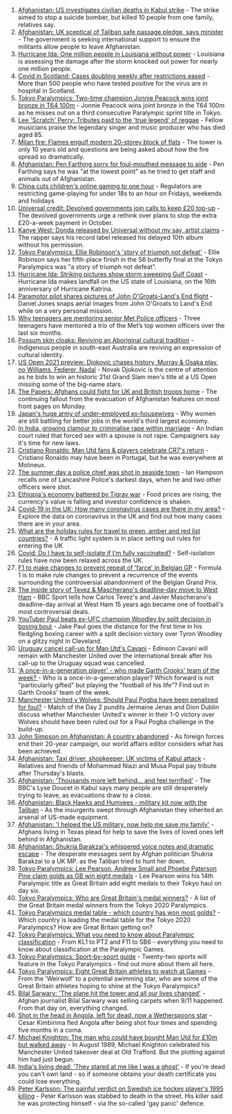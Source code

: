 1. [Afghanistan: US investigates civilian deaths in Kabul strike](https://www.bbc.co.uk/news/world-asia-58380791?at_medium=RSS&at_campaign=KARANGA) - The strike aimed to stop a suicide bomber, but killed 10 people from one family, relatives say.
2. [Afghanistan: UK sceptical of Taliban safe passage pledge, says minister](https://www.bbc.co.uk/news/uk-58380167?at_medium=RSS&at_campaign=KARANGA) - The government is seeking international support to ensure the militants allow people to leave Afghanistan.
3. [Hurricane Ida: One million people in Louisiana without power](https://www.bbc.co.uk/news/world-us-canada-58378788?at_medium=RSS&at_campaign=KARANGA) - Louisiana is assessing the damage after the storm knocked out power for nearly one million people.
4. [Covid in Scotland: Cases doubling weekly after restrictions eased](https://www.bbc.co.uk/news/uk-scotland-58383606?at_medium=RSS&at_campaign=KARANGA) - More than 500 people who have tested positive for the virus are in hospital in Scotland.
5. [Tokyo Paralympics: Two-time champion Jonnie Peacock wins joint bronze in T64 100m](https://www.bbc.co.uk/sport/disability-sport/58382044?at_medium=RSS&at_campaign=KARANGA) - Jonnie Peacock wins joint bronze in the T64 100m as he misses out on a third consecutive Paralympic sprint title in Tokyo.
6. [Lee 'Scratch' Perry: Tributes paid to the 'true legend' of reggae](https://www.bbc.co.uk/news/world-latin-america-58379715?at_medium=RSS&at_campaign=KARANGA) - Fellow musicians praise the legendary singer and music producer who has died aged 85.
7. [Milan fire: Flames engulf modern 20-storey block of flats](https://www.bbc.co.uk/news/world-europe-58385014?at_medium=RSS&at_campaign=KARANGA) - The tower is only 10 years old and questions are being asked about how the fire spread so dramatically.
8. [Afghanistan: Pen Farthing sorry for foul-mouthed message to aide](https://www.bbc.co.uk/news/uk-england-essex-58385521?at_medium=RSS&at_campaign=KARANGA) - Pen Farthing says he was "at the lowest point" as he tried to get staff and animals out of Afghanistan.
9. [China cuts children's online gaming to one hour](https://www.bbc.co.uk/news/technology-58384457?at_medium=RSS&at_campaign=KARANGA) - Regulators are restricting game-playing for under 18s to an hour on Fridays, weekends and holidays
10. [Universal credit: Devolved governments join calls to keep £20 top-up](https://www.bbc.co.uk/news/uk-58384578?at_medium=RSS&at_campaign=KARANGA) - The devolved governments urge a rethink over plans to stop the extra £20-a-week payment in October.
11. [Kanye West: Donda released by Universal without my say, artist claims](https://www.bbc.co.uk/news/entertainment-arts-58383576?at_medium=RSS&at_campaign=KARANGA) - The rapper says his record label released his delayed 10th album without his permission.
12. [Tokyo Paralympics: Ellie Robinson's 'story of triumph not defeat'](https://www.bbc.co.uk/sport/disability-sport/58383911?at_medium=RSS&at_campaign=KARANGA) - Ellie Robinson says her fifth-place finish in the S6 butterfly final at the Tokyo Paralympics was "a story of triumph not defeat".
13. [Hurricane Ida: Striking pictures show storm sweeping Gulf Coast](https://www.bbc.co.uk/news/world-us-canada-58380820?at_medium=RSS&at_campaign=KARANGA) - Hurricane Ida makes landfall on the US state of Louisiana, on the 16th anniversary of Hurricane Katrina.
14. [Paramotor pilot shares pictures of John O'Groats-Land's End flight](https://www.bbc.co.uk/news/uk-england-norfolk-58345631?at_medium=RSS&at_campaign=KARANGA) - Daniel Jones snaps aerial images from John O'Groats to Land's End while on a very personal mission.
15. [Why teenagers are mentoring senior Met Police officers](https://www.bbc.co.uk/news/uk-england-london-58351814?at_medium=RSS&at_campaign=KARANGA) - Three teenagers have mentored a trio of the Met’s top women officers over the last six months.
16. [Possum skin cloaks: Reviving an Aboriginal cultural tradition](https://www.bbc.co.uk/news/world-australia-58338411?at_medium=RSS&at_campaign=KARANGA) - Indigenous people in south-east Australia are reviving an expression of cultural identity.
17. [US Open 2021 preview: Djokovic chases history, Murray & Osaka play, no Williams, Federer, Nadal](https://www.bbc.co.uk/sport/tennis/58344653?at_medium=RSS&at_campaign=KARANGA) - Novak Djokovic is the centre of attention as he bids to win an historic 21st Grand Slam men's title at a US Open missing some of the big-name stars.
18. [The Papers: Afghans could fight for UK and British troops home](https://www.bbc.co.uk/news/blogs-the-papers-58380032?at_medium=RSS&at_campaign=KARANGA) - The continuing fallout from the evacuation of Afghanistan features on most front pages on Monday.
19. [Japan's huge army of under-employed ex-housewives](https://www.bbc.co.uk/news/business-58301604?at_medium=RSS&at_campaign=KARANGA) - Why women are still battling for better jobs in the world's third largest economy.
20. [In India, growing clamour to criminalise rape within marriage](https://www.bbc.co.uk/news/world-asia-india-58358795?at_medium=RSS&at_campaign=KARANGA) - An Indian court ruled that forced sex with a spouse is not rape. Campaigners say it's time for new laws.
21. [Cristiano Ronaldo: Man Utd fans & players celebrate CR7's return](https://www.bbc.co.uk/sport/football/58379016?at_medium=RSS&at_campaign=KARANGA) - Cristiano Ronaldo may have been in Portugal, but he was everywhere at Molineux.
22. [The summer day a police chief was shot in seaside town](https://www.bbc.co.uk/news/uk-england-lancashire-58307811?at_medium=RSS&at_campaign=KARANGA) - Ian Hampson recalls one of Lancashire Police's darkest days, when he and two other officers were shot.
23. [Ethiopia's economy battered by Tigray war](https://www.bbc.co.uk/news/world-africa-58319977?at_medium=RSS&at_campaign=KARANGA) - Food prices are rising, the currency's value is falling and investor confidence is shaken.
24. [Covid-19 in the UK: How many coronavirus cases are there in my area?](https://www.bbc.co.uk/news/uk-51768274?at_medium=RSS&at_campaign=KARANGA) - Explore the data on coronavirus in the UK and find out how many cases there are in your area.
25. [What are the holiday rules for travel to green, amber and red list countries?](https://www.bbc.co.uk/news/explainers-52544307?at_medium=RSS&at_campaign=KARANGA) - A traffic light system is in place setting out rules for entering the UK
26. [Covid: Do I have to self-isolate if I'm fully vaccinated?](https://www.bbc.co.uk/news/explainers-54239922?at_medium=RSS&at_campaign=KARANGA) - Self-isolation rules have now been relaxed across the UK.
27. [F1 to make changes to prevent repeat of 'farce' in Belgian GP](https://www.bbc.co.uk/sport/formula1/58385653?at_medium=RSS&at_campaign=KARANGA) - Formula 1 is to make rule changes to prevent a recurrence of the events surrounding the controversial abandonment of the Belgian Grand Prix.
28. [The inside story of Tevez & Mascherano's deadline-day move to West Ham](https://www.bbc.co.uk/sport/football/58382795?at_medium=RSS&at_campaign=KARANGA) - BBC Sport tells how Carlos Tevez's and Javier Mascherano's deadline-day arrival at West Ham 15 years ago became one of football's most controversial deals.
29. [YouTuber Paul beats ex-UFC champion Woodley by split decision in boxing bout](https://www.bbc.co.uk/sport/boxing/58381950?at_medium=RSS&at_campaign=KARANGA) - Jake Paul goes the distance for the first time in his fledgling boxing career with a split decision victory over Tyron Woodley on a glitzy night in Cleveland.
30. [Uruguay cancel call-up for Man Utd's Cavani](https://www.bbc.co.uk/sport/football/58383632?at_medium=RSS&at_campaign=KARANGA) - Edinson Cavani will remain with Manchester United over the international break after his call-up to the Uruguay squad was cancelled.
31. ['A once-in-a-generation player' - who made Garth Crooks' team of the week? ](https://www.bbc.co.uk/sport/football/58330317?at_medium=RSS&at_campaign=KARANGA) - Who is a once-in-a-generation player? Which forward is not "particularly gifted" but playing the "football of his life"? Find out in Garth Crooks' team of the week.
32. [Manchester United v Wolves: Should Paul Pogba have been penalised for foul?](https://www.bbc.co.uk/sport/av/football/58380359?at_medium=RSS&at_campaign=KARANGA) - Match of the Day 2 pundits Jermaine Jenas and Dion Dublin discuss whether Manchester United's winner in their 1-0 victory over Wolves should have been ruled out for a Paul Pogba challenge in the build-up.
33. [John Simpson on Afghanistan: A country abandoned](https://www.bbc.co.uk/news/58377984?at_medium=RSS&at_campaign=KARANGA) - As foreign forces end their 20-year campaign, our world affairs editor considers what has been achieved.
34. [Afghanistan: Taxi driver, shopkeeper: UK victims of Kabul attack](https://www.bbc.co.uk/news/uk-58377804?at_medium=RSS&at_campaign=KARANGA) - Relatives and friends of Mohammad Niazi and Musa Popal pay tribute after Thursday's blasts.
35. [Afghanistan: 'Thousands more left behind... and feel terrified'](https://www.bbc.co.uk/news/world-asia-58374153?at_medium=RSS&at_campaign=KARANGA) - The BBC's Lyse Doucet in Kabul says many people are still desperately trying to leave, as evacuations draw to a close.
36. [Afghanistan: Black Hawks and Humvees - military kit now with the Taliban](https://www.bbc.co.uk/news/world-asia-58356045?at_medium=RSS&at_campaign=KARANGA) - As the insurgents swept through Afghanistan they inherited an arsenal of US-made equipment.
37. [Afghanistan: 'I helped the US military, now help me save my family'](https://www.bbc.co.uk/news/world-us-canada-58349434?at_medium=RSS&at_campaign=KARANGA) - Afghans living in Texas plead for help to save the lives of loved ones left behind in Afghanistan.
38. [Afghanistan: Shukria Barakzai's whispered voice notes and dramatic escape](https://www.bbc.co.uk/news/world-asia-58345901?at_medium=RSS&at_campaign=KARANGA) - The desperate messages sent by Afghan politician Shukria Barakzai to a UK MP. as the Taliban tried to hunt her down.
39. [Tokyo Paralympics: Lee Pearson, Andrew Small and Phoebe Paterson Pine claim golds as GB win eight medals](https://www.bbc.co.uk/sport/disability-sport/58381498?at_medium=RSS&at_campaign=KARANGA) - Lee Pearson wins his 14th Paralympic title as Great Britain add eight medals to their Tokyo haul on day six.
40. [Tokyo Paralympics: Who are Great Britain's medal winners?](https://www.bbc.co.uk/sport/disability-sport/58267875?at_medium=RSS&at_campaign=KARANGA) - A list of the Great Britain medal winners from the Tokyo 2020 Paralympics.
41. [Tokyo Paralympics medal table - which country has won most golds?](https://www.bbc.co.uk/sport/disability-sport/58267874?at_medium=RSS&at_campaign=KARANGA) - Which country is leading the medal table for the Tokyo 2020 Paralympics? How are Great Britain getting on?
42. [Tokyo Paralympics: What you need to know about Paralympic classification](https://www.bbc.co.uk/sport/disability-sport/57396986?at_medium=RSS&at_campaign=KARANGA) - From KL1 to PT2 and F11 to SB6 - everything you need to know about classification at the Paralympic Games.
43. [Tokyo Paralympics: Sport-by-sport guide](https://www.bbc.co.uk/sport/disability-sport/58228171?at_medium=RSS&at_campaign=KARANGA) - Twenty-two sports will feature in the Tokyo Paralympics - find out more about them all here.
44. [Tokyo Paralympics: Eight Great Britain athletes to watch at Games](https://www.bbc.co.uk/sport/disability-sport/58126396?at_medium=RSS&at_campaign=KARANGA) - From the 'Weirwolf' to a potential swimming star, who are some of the Great Britain athletes hoping to shine at the Tokyo Paralympics?
45. [Bilal Sarwary: 'The plane hit the tower and all our lives changed'](https://www.bbc.co.uk/news/world-south-asia-58071592?at_medium=RSS&at_campaign=KARANGA) - Afghan journalist Bilal Sarwary was selling carpets when 9/11 happened. From that day on, everything changed.
46. [Shot in the head in Angola, left for dead, now a Wetherspoons star](https://www.bbc.co.uk/news/uk-58266180?at_medium=RSS&at_campaign=KARANGA) - Cesar Kimbirima fled Angola after being shot four times and spending five months in a coma.
47. [Michael Knighton: The man who could have bought Man Utd for £10m but walked away](https://www.bbc.co.uk/sport/football/58233755?at_medium=RSS&at_campaign=KARANGA) - In August 1989, Michael Knighton celebrated his Manchester United takeover deal at Old Trafford. But the plotting against him had just begun.
48. [India's living dead: 'They stared at me like I was a ghost'](https://www.bbc.co.uk/news/stories-58259497?at_medium=RSS&at_campaign=KARANGA) - If you're dead you can't own land - so if someone obtains your death certificate you could lose everything.
49. [Peter Karlsson: The painful verdict on Swedish ice hockey player's 1995 killing](https://www.bbc.co.uk/sport/ice-hockey/58101549?at_medium=RSS&at_campaign=KARANGA) - Peter Karlsson was stabbed to death in the street. His killer said he was protecting himself - via the so-called 'gay panic' defence.
